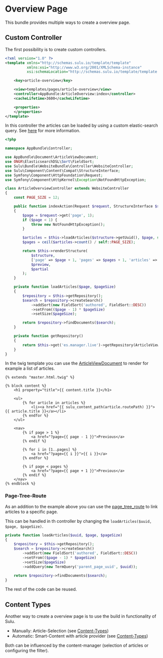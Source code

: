 # Overview Page

This bundle provides multiple ways to create a overview page.

## Custom Controller

The first possibility is to create custom controllers.

```xml
<?xml version="1.0" ?>
<template xmlns="http://schemas.sulu.io/template/template"
          xmlns:xsi="http://www.w3.org/2001/XMLSchema-instance"
          xsi:schemaLocation="http://schemas.sulu.io/template/template http://schemas.sulu.io/template/template-1.0.xsd">

    <key>article-overview</key>

    <view>templates/pages/article-overview</view>
    <controller>AppBundle:ArticleOverview:index</controller>
    <cacheLifetime>3600</cacheLifetime>

    <properties>
    </properties>
</template>
```

In this controller the articles can be loaded by using a custom elastic-search query.
See [here](http://docs.ongr.io/ElasticsearchDSL/HowTo/HowToSearch) for more information.

```php
<?php

namespace AppBundle\Controller;

use AppBundle\Document\ArticleViewDocument;
use ONGR\ElasticsearchDSL\Sort\FieldSort;
use Sulu\Bundle\WebsiteBundle\Controller\WebsiteController;
use Sulu\Component\Content\Compat\StructureInterface;
use Symfony\Component\HttpFoundation\Request;
use Symfony\Component\HttpKernel\Exception\NotFoundHttpException;

class ArticleOverviewController extends WebsiteController
{
    const PAGE_SIZE = 12;

    public function indexAction(Request $request, StructureInterface $structure, $preview = false, $partial = false)
    {
        $page = $request->get('page', 1);
        if ($page < 1) {
            throw new NotFoundHttpException();
        }

        $articles = $this->loadArticles($structure->getUuid(), $page, self::PAGE_SIZE, $request->getLocale());
        $pages = ceil($articles->count() / self::PAGE_SIZE);

        return $this->renderStructure(
            $structure,
            ['page' => $page + 1, 'pages' => $pages + 1, 'articles' => $articles],
            $preview,
            $partial
        );
    }

    private function loadArticles($page, $pageSize)
    {
        $repository = $this->getRepository();
        $search = $repository->createSearch()
            ->addSort(new FieldSort('authored', FieldSort::DESC))
            ->setFrom(($page - 1) * $pageSize)
            ->setSize($pageSize);

        return $repository->findDocuments($search);
    }

    private function getRepository()
    {
        return $this->get('es.manager.live')->getRepository(ArticleViewDocument::class);
    }
}
```

In the twig template you can use the [ArticleViewDocument](article-view-document.md) to render for example a list of
articles.

```twig
{% extends "master.html.twig" %}

{% block content %}
    <h1 property="title">{{ content.title }}</h1>

    <ul>
        {% for article in articles %}
            <li><a href="{{ sulu_content_path(article.routePath) }}">{{ article.title }}</a></li>
        {% endfor %}
    </ul>

    <nav>
        {% if page > 1 %}
            <a href="?page={{ page - 1 }}">Previous</a>
        {% endif %}

        {% for i in [1..pages] %}
            <a href="?page={{ i }}">{{ i }}</a>
        {% endfor %}

        {% if page < pages %}
            <a href="?page={{ page + 1 }}">Previous</a>
        {% endif %}
    </nav>
{% endblock %}
```

### Page-Tree-Route

As an addition to the example above you can use the [page_tree_route](routing.md#page-tree-integration) to link articles
to a specific page.

This can be handled in th controller by changing the `loadArticles($uuid, $page, $pageSize)`.

```php
private function loadArticles($uuid, $page, $pageSize)
{
    $repository = $this->getRepository();
    $search = $repository->createSearch()
        ->addSort(new FieldSort('authored', FieldSort::DESC))
        ->setFrom(($page - 1) * $pageSize)
        ->setSize($pageSize)
        ->addQuery(new TermQuery('parent_page_uuid', $uuid));

    return $repository->findDocuments($search);
}
```

The rest of the code can be reused.

## Content Types

Another way to create a overview page is to use the build in functionality of Sulu.

* Manually: Article-Selection (see [Content-Types](content-types.md#article-selection))
* Automatic: Smart-Content with article provider (see [Content-Types](content-types.md#smart-content))

Both can be influenced by the content-manager (selection of articles or configuring the filter).
